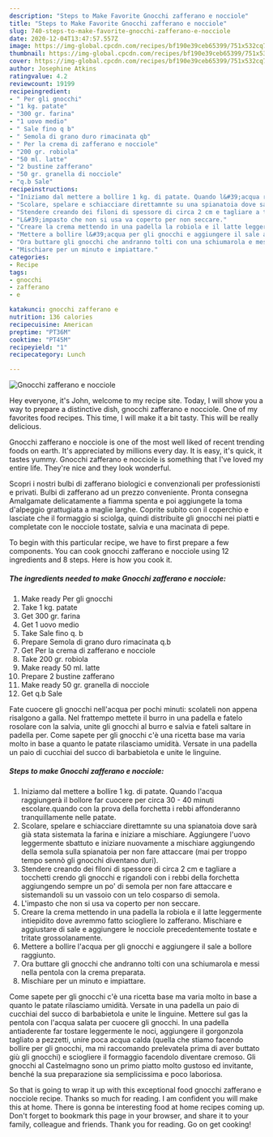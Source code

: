 ```yaml
---
description: "Steps to Make Favorite Gnocchi zafferano e nocciole"
title: "Steps to Make Favorite Gnocchi zafferano e nocciole"
slug: 740-steps-to-make-favorite-gnocchi-zafferano-e-nocciole
date: 2020-12-04T13:47:57.557Z
image: https://img-global.cpcdn.com/recipes/bf190e39ceb65399/751x532cq70/gnocchi-zafferano-e-nocciole-recipe-main-photo.jpg
thumbnail: https://img-global.cpcdn.com/recipes/bf190e39ceb65399/751x532cq70/gnocchi-zafferano-e-nocciole-recipe-main-photo.jpg
cover: https://img-global.cpcdn.com/recipes/bf190e39ceb65399/751x532cq70/gnocchi-zafferano-e-nocciole-recipe-main-photo.jpg
author: Josephine Atkins
ratingvalue: 4.2
reviewcount: 19199
recipeingredient:
- " Per gli gnocchi"
- "1 kg. patate"
- "300 gr. farina"
- "1 uovo medio"
- " Sale fino q b"
- " Semola di grano duro rimacinata qb"
- " Per la crema di zafferano e nocciole"
- "200 gr. robiola"
- "50 ml. latte"
- "2 bustine zafferano"
- "50 gr. granella di nocciole"
- "q.b Sale"
recipeinstructions:
- "Iniziamo dal mettere a bollire 1 kg. di patate. Quando l&#39;acqua raggiungerà il bollore far cuocere per circa 30 - 40 minuti escolare.quando con la prova della forchetta i rebbi affonderanno tranquillamente nelle patate."
- "Scolare, spelare e schiacciare direttamnte su una spianatoia dove sarà già stata sistemata la farina e iniziare a mischiare. Aggiungere l&#39;uovo leggermente sbattuto e iniziare nuovamente a mischiare aggiungendo della semola sulla spianatoia per non fare attaccare (mai per troppo tempo sennò gli gnocchi diventano duri)."
- "Stendere creando dei filoni di spessore di circa 2 cm e tagliare a tocchetti crendo gli gnocchi e rigandoli con i rebbi della forchetta aggiungendo sempre un po&#39; di semola per non fare attaccare e sistemandoli su un vassoio con un telo cosparso di semola."
- "L&#39;impasto che non si usa va coperto per non seccare."
- "Creare la crema mettendo in una padella la robiola e il latte leggermente intiepidito dove avremmo fatto sciogliere lo zafferano. Mischiare e aggiustare di sale e aggiungere le nocciole precedentemente tostate e tritate grossolanamente."
- "Mettere a bollire l&#39;acqua per gli gnocchi e aggiungere il sale a bollore raggiunto."
- "Ora buttare gli gnocchi che andranno tolti con una schiumarola e messi nella pentola con la crema preparata."
- "Mischiare per un minuto e impiattare."
categories:
- Recipe
tags:
- gnocchi
- zafferano
- e

katakunci: gnocchi zafferano e 
nutrition: 136 calories
recipecuisine: American
preptime: "PT36M"
cooktime: "PT45M"
recipeyield: "1"
recipecategory: Lunch

---
```



![Gnocchi zafferano e nocciole](https://img-global.cpcdn.com/recipes/bf190e39ceb65399/751x532cq70/gnocchi-zafferano-e-nocciole-recipe-main-photo.jpg)

Hey everyone, it's John, welcome to my recipe site. Today, I will show you a way to prepare a distinctive dish, gnocchi zafferano e nocciole. One of my favorites food recipes. This time, I will make it a bit tasty. This will be really delicious.

Gnocchi zafferano e nocciole is one of the most well liked of recent trending foods on earth. It's appreciated by millions every day. It is easy, it's quick, it tastes yummy. Gnocchi zafferano e nocciole is something that I've loved my entire life. They're nice and they look wonderful.

Scopri i nostri bulbi di zafferano biologici e convenzionali per professionisti e privati. Bulbi di zafferano ad un prezzo conveniente. Pronta consegna Amalgamate delicatamente a fiamma spenta e poi aggiungete la toma d&#39;alpeggio grattugiata a maglie larghe. Coprite subito con il coperchio e lasciate che il formaggio si sciolga, quindi distribuite gli gnocchi nei piatti e completate con le nocciole tostate, salvia e una macinata di pepe.


To begin with this particular recipe, we have to first prepare a few components. You can cook gnocchi zafferano e nocciole using 12 ingredients and 8 steps. Here is how you cook it.

<!--inarticleads1-->

##### The ingredients needed to make Gnocchi zafferano e nocciole:

1. Make ready  Per gli gnocchi
1. Take 1 kg. patate
1. Get 300 gr. farina
1. Get 1 uovo medio
1. Take  Sale fino q. b
1. Prepare  Semola di grano duro rimacinata q.b
1. Get  Per la crema di zafferano e nocciole
1. Take 200 gr. robiola
1. Make ready 50 ml. latte
1. Prepare 2 bustine zafferano
1. Make ready 50 gr. granella di nocciole
1. Get q.b Sale


Fate cuocere gli gnocchi nell&#39;acqua per pochi minuti: scolateli non appena risalgono a galla. Nel frattempo mettete il burro in una padella e fatelo rosolare con la salvia, unite gli gnocchi al burro e salvia e fateli saltare in padella per. Come sapete per gli gnocchi c&#39;è una ricetta base ma varia molto in base a quanto le patate rilasciamo umidità. Versate in una padella un paio di cucchiai del succo di barbabietola e unite le linguine. 

<!--inarticleads2-->

##### Steps to make Gnocchi zafferano e nocciole:

1. Iniziamo dal mettere a bollire 1 kg. di patate. Quando l&#39;acqua raggiungerà il bollore far cuocere per circa 30 - 40 minuti escolare.quando con la prova della forchetta i rebbi affonderanno tranquillamente nelle patate.
1. Scolare, spelare e schiacciare direttamnte su una spianatoia dove sarà già stata sistemata la farina e iniziare a mischiare. Aggiungere l&#39;uovo leggermente sbattuto e iniziare nuovamente a mischiare aggiungendo della semola sulla spianatoia per non fare attaccare (mai per troppo tempo sennò gli gnocchi diventano duri).
1. Stendere creando dei filoni di spessore di circa 2 cm e tagliare a tocchetti crendo gli gnocchi e rigandoli con i rebbi della forchetta aggiungendo sempre un po&#39; di semola per non fare attaccare e sistemandoli su un vassoio con un telo cosparso di semola.
1. L&#39;impasto che non si usa va coperto per non seccare.
1. Creare la crema mettendo in una padella la robiola e il latte leggermente intiepidito dove avremmo fatto sciogliere lo zafferano. Mischiare e aggiustare di sale e aggiungere le nocciole precedentemente tostate e tritate grossolanamente.
1. Mettere a bollire l&#39;acqua per gli gnocchi e aggiungere il sale a bollore raggiunto.
1. Ora buttare gli gnocchi che andranno tolti con una schiumarola e messi nella pentola con la crema preparata.
1. Mischiare per un minuto e impiattare.


Come sapete per gli gnocchi c&#39;è una ricetta base ma varia molto in base a quanto le patate rilasciamo umidità. Versate in una padella un paio di cucchiai del succo di barbabietola e unite le linguine. Mettere sul gas la pentola con l&#39;acqua salata per cuocere gli gnocchi. In una padella antiaderente far tostare leggermente le noci, aggiungere il gorgonzola tagliato a pezzetti, unire poca acqua calda (quella che stiamo facendo bollire per gli gnocchi, ma mi raccomando prelevatela prima di aver buttato giù gli gnocchi) e sciogliere il formaggio facendolo diventare cremoso. Gli gnocchi al Castelmagno sono un primo piatto molto gustoso ed invitante, benché la sua preparazione sia semplicissima e poco laboriosa. 

So that is going to wrap it up with this exceptional food gnocchi zafferano e nocciole recipe. Thanks so much for reading. I am confident you will make this at home. There is gonna be interesting food at home recipes coming up. Don't forget to bookmark this page in your browser, and share it to your family, colleague and friends. Thank you for reading. Go on get cooking!
